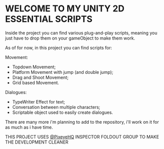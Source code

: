 # WELCOME TO MY UNITY 2D ESSENTIAL SCRIPTS

Inside the project you can find various plug-and-play scripts,
meaning you just have to drop them on your gameObject to make them work.

As of for now, in this project you can find scripts for:

Movement:
- Topdown Movement;
- Platform Movement with jump (and double jump);
- Drag and Shoot Movement;
- Grid based Movement.

Dialogues:
- TypeWriter Effect for text;
- Conversation between multiple characters;
- Scriptable object used to easily create dialogues.

There are many more i'm planning to add to the repository, i'll work on it for as much as i have time.

THIS PROJECT USES [@PixeyeHQ](https://github.com/PixeyeHQ/InspectorFoldoutGroup) INSPECTOR FOLDOUT GROUP TO MAKE THE DEVELOPMENT CLEANER